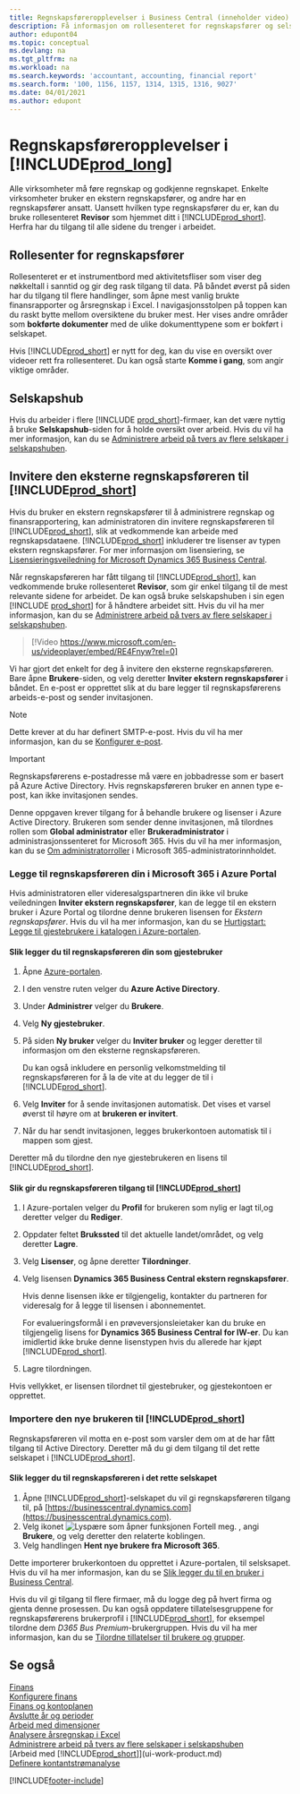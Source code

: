 ```yaml
---
title: Regnskapsføreropplevelser i Business Central (inneholder video)
description: Få informasjon om rollesenteret for regnskapsfører og selskapshuben som støtter interne og eksterne regnskapsførere i klientselskapet.
author: edupont04
ms.topic: conceptual
ms.devlang: na
ms.tgt_pltfrm: na
ms.workload: na
ms.search.keywords: 'accountant, accounting, financial report'
ms.search.form: '100, 1156, 1157, 1314, 1315, 1316, 9027'
ms.date: 04/01/2021
ms.author: edupont
---
```

# Regnskapsføreropplevelser i [!INCLUDE[prod_long](includes/prod_long.md)]

Alle virksomheter må føre regnskap og godkjenne regnskapet. Enkelte virksomheter bruker en ekstern regnskapsfører, og andre har en regnskapsfører ansatt. Uansett hvilken type regnskapsfører du er, kan du bruke rollesenteret **Revisor** som hjemmet ditt i [!INCLUDE[prod_short](includes/prod_short.md)]. Herfra har du tilgang til alle sidene du trenger i arbeidet.  

## Rollesenter for regnskapsfører

Rollesenteret er et instrumentbord med aktivitetsfliser som viser deg nøkkeltall i sanntid og gir deg rask tilgang til data. På båndet øverst på siden har du tilgang til flere handlinger, som åpne mest vanlig brukte finansrapporter og årsregnskap i Excel. I navigasjonsstolpen på toppen kan du raskt bytte mellom oversiktene du bruker mest. Her vises andre områder som **bokførte dokumenter** med de ulike dokumenttypene som er bokført i selskapet.  

Hvis [!INCLUDE[prod_short](includes/prod_short.md)] er nytt for deg, kan du vise en oversikt over videoer rett fra rollesenteret. Du kan også starte **Komme i gang**, som angir viktige områder.  

## Selskapshub

Hvis du arbeider i flere [!INCLUDE [prod_short](includes/prod_short.md)]-firmaer, kan det være nyttig å bruke **Selskapshub**-siden for å holde oversikt over arbeid.  Hvis du vil ha mer informasjon, kan du se [Administrere arbeid på tvers av flere selskaper i selskapshuben](company-hub.md).  

## <a name="inviteaccountant"></a>Invitere den eksterne regnskapsføreren til [!INCLUDE[prod_short](includes/prod_short.md)]

Hvis du bruker en ekstern regnskapsfører til å administrere regnskap og finansrapportering, kan administratoren din invitere regnskapsføreren til [!INCLUDE[prod_short](includes/prod_short.md)], slik at vedkommende kan arbeide med regnskapsdataene. [!INCLUDE[prod_short](includes/prod_short.md)] inkluderer tre lisenser av typen ekstern regnskapsfører. For mer informasjon om lisensiering, se [Lisensieringsveiledning for Microsoft Dynamics 365 Business Central](https://go.microsoft.com/fwlink/?LinkId=871590).

Når regnskapsføreren har fått tilgang til [!INCLUDE[prod_short](includes/prod_short.md)], kan vedkommende bruke rollesenteret **Revisor**, som gir enkel tilgang til de mest relevante sidene for arbeidet. De kan også bruke selskapshuben i sin egen [!INCLUDE [prod_short](includes/prod_short.md)] for å håndtere arbeidet sitt. Hvis du vil ha mer informasjon, kan du se [Administrere arbeid på tvers av flere selskaper i selskapshuben](company-hub.md).  

> [!Video https://www.microsoft.com/en-us/videoplayer/embed/RE4Fnyw?rel=0]

Vi har gjort det enkelt for deg å invitere den eksterne regnskapsføreren. Bare åpne **Brukere**-siden, og velg deretter **Inviter ekstern regnskapsfører** i båndet. En e-post er opprettet slik at du bare legger til regnskapsførerens arbeids-e-post og sender invitasjonen.  

> [!Note]  
> Dette krever at du har definert SMTP-e-post. Hvis du vil ha mer informasjon, kan du se [Konfigurer e-post](admin-how-setup-email.md).  

<!-- ![Invite your accountant.](./media/finance-invite-accountant/invite-accountant.png)-->

> [!IMPORTANT]  
> Regnskapsførerens e-postadresse må være en jobbadresse som er basert på Azure Active Directory. Hvis regnskapsføreren bruker en annen type e-post, kan ikke invitasjonen sendes.
>
> Denne oppgaven krever tilgang for å behandle brukere og lisenser i Azure Active Directory. Brukeren som sender denne invitasjonen, må tilordnes rollen som **Global administrator** eller **Brukeradministrator** i administrasjonssenteret for Microsoft 365. Hvis du vil ha mer informasjon, kan du se [Om administratorroller](/microsoft-365/admin/add-users/about-admin-roles) i Microsoft 365-administratorinnholdet.  

### Legge til regnskapsføreren din i Microsoft 365 i Azure Portal

Hvis administratoren eller videresalgspartneren din ikke vil bruke veiledningen **Inviter ekstern regnskapsfører**, kan de legge til en ekstern bruker i Azure Portal og tilordne denne brukeren lisensen for *Ekstern regnskapsfører*. Hvis du vil ha mer informasjon, kan du se [Hurtigstart: Legge til gjestebrukere i katalogen i Azure-portalen](/azure/active-directory/b2b/b2b-quickstart-add-guest-users-portal).

#### Slik legger du til regnskapsføreren din som gjestebruker

1. Åpne [Azure-portalen](https://portal.azure.com/).
2. I den venstre ruten velger du **Azure Active Directory**.
3. Under **Administrer** velger du **Brukere**.
4. Velg **Ny gjestebruker**.
5. På siden **Ny bruker** velger du **Inviter bruker** og legger deretter til informasjon om den eksterne regnskapsføreren.  

   Du kan også inkludere en personlig velkomstmelding til regnskapsføreren for å la de vite at du legger de til i [!INCLUDE[prod_short](includes/prod_short.md)].

6. Velg **Inviter** for å sende invitasjonen automatisk. Det vises et varsel øverst til høyre om at **brukeren er invitert**. 
7. Når du har sendt invitasjonen, legges brukerkontoen automatisk til i mappen som gjest.

Deretter må du tilordne den nye gjestebrukeren en lisens til [!INCLUDE[prod_short](includes/prod_short.md)].

#### Slik gir du regnskapsføreren tilgang til [!INCLUDE[prod_short](includes/prod_short.md)]

1. I Azure-portalen velger du **Profil** for brukeren som nylig er lagt til,og deretter velger du **Rediger**.
2. Oppdater feltet **Brukssted** til det aktuelle landet/området, og velg deretter **Lagre**.
3. Velg **Lisenser**, og åpne deretter **Tilordninger**.
4. Velg lisensen **Dynamics 365 Business Central ekstern regnskapsfører**.  
    
    Hvis denne lisensen ikke er tilgjengelig, kontakter du partneren for videresalg for å legge til lisensen i abonnementet.

    For evalueringsformål i en prøveversjonsleietaker kan du bruke en tilgjengelig lisens for **Dynamics 365 Business Central for IW-er**. Du kan imidlertid ikke bruke denne lisenstypen hvis du allerede har kjøpt [!INCLUDE[prod_short](includes/prod_short.md)]. 
5. Lagre tilordningen.

Hvis vellykket, er lisensen tilordnet til gjestebruker, og gjestekontoen er opprettet.

### Importere den nye brukeren til [!INCLUDE[prod_short](includes/prod_short.md)]

Regnskapsføreren vil motta en e-post som varsler dem om at de har fått tilgang til Active Directory. Deretter må du gi dem tilgang til det rette selskapet i [!INCLUDE[prod_short](includes/prod_short.md)].

#### Slik legger du til regnskapsføreren i det rette selskapet

1. Åpne [!INCLUDE[prod_short](includes/prod_short.md)]-selskapet du vil gi regnskapsføreren tilgang til, på [https://businesscentral.dynamics.com](https://businesscentral.dynamics.com).
2. Velg ikonet ![Lyspære som åpner funksjonen Fortell meg.](media/ui-search/search_small.png "Fortell hva du vil gjøre") , angi **Brukere**, og velg deretter den relaterte koblingen.  
3. Velg handlingen **Hent nye brukere fra Microsoft 365**.

Dette importerer brukerkontoen du opprettet i Azure-portalen, til selsksapet. Hvis du vil ha mer informasjon, kan du se [Slik legger du til en bruker i Business Central](ui-how-users-permissions.md#adduser).  

Hvis du vil gi tilgang til flere firmaer, må du logge deg på hvert firma og gjenta denne prosessen. Du kan også oppdatere tillatelsesgruppene for regnskapsførerens brukerprofil i [!INCLUDE[prod_short](includes/prod_short.md)], for eksempel tilordne dem *D365 Bus Premium*-brukergruppen. Hvis du vil ha mer informasjon, kan du se [Tilordne tillatelser til brukere og grupper](ui-define-granular-permissions.md).  

## Se også

[Finans](finance.md)  
[Konfigurere finans](finance-setup-finance.md)  
[Finans og kontoplanen](finance-general-ledger.md)  
[Avslutte år og perioder](year-close-years-periods.md)  
[Arbeid med dimensjoner](finance-dimensions.md)  
[Analysere årsregnskap i Excel](finance-analyze-excel.md)  
[Administrere arbeid på tvers av flere selskaper i selskapshuben](company-hub.md)  
[Arbeid med [!INCLUDE[prod_short](includes/prod_short.md)]](ui-work-product.md)  
[Definere kontantstrømanalyse](finance-setup-cash-flow-analyses.md)  


[!INCLUDE[footer-include](includes/footer-banner.md)]
